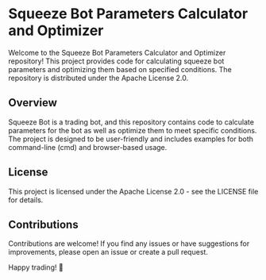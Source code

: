 # Squeeze Bot Parameters Calculator and Optimizer

Welcome to the Squeeze Bot Parameters Calculator and Optimizer repository! This project provides code for calculating squeeze bot parameters and optimizing them based on specified conditions. The repository is distributed under the Apache License 2.0.

## Overview

Squeeze Bot is a trading bot, and this repository contains code to calculate parameters for the bot as well as optimize them to meet specific conditions. The project is designed to be user-friendly and includes examples for both command-line (cmd) and browser-based usage.

## License

This project is licensed under the Apache License 2.0 - see the LICENSE file for details.

## Contributions

Contributions are welcome! If you find any issues or have suggestions for improvements, please open an issue or create a pull request.

Happy trading! 🚀